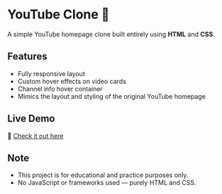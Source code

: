 # YouTube Clone 🎥

A simple YouTube homepage clone built entirely using **HTML** and **CSS**.

## Features

- Fully responsive layout
- Custom hover effects on video cards
- Channel info hover container
- Mimics the layout and styling of the original YouTube homepage

## Live Demo

🔗 [Check it out here](https://youtube-clone-rahul.vercel.app)

## Note

- This project is for educational and practice purposes only.
- No JavaScript or frameworks used — purely HTML and CSS.
